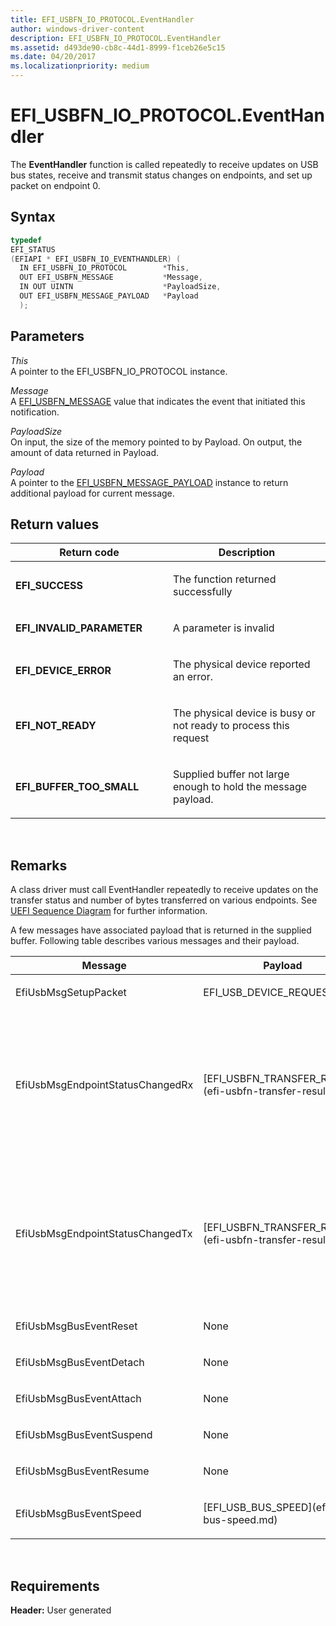 ```yaml
---
title: EFI_USBFN_IO_PROTOCOL.EventHandler
author: windows-driver-content
description: EFI_USBFN_IO_PROTOCOL.EventHandler
ms.assetid: d493de90-cb8c-44d1-8999-f1ceb26e5c15
ms.date: 04/20/2017
ms.localizationpriority: medium
---
```


# EFI\_USBFN\_IO\_PROTOCOL.EventHandler


The **EventHandler** function is called repeatedly to receive updates on USB bus states, receive and transmit status changes on endpoints, and set up packet on endpoint 0.

## Syntax


```cpp
typedef
EFI_STATUS
(EFIAPI * EFI_USBFN_IO_EVENTHANDLER) (
  IN EFI_USBFN_IO_PROTOCOL        *This,
  OUT EFI_USBFN_MESSAGE           *Message,
  IN OUT UINTN                    *PayloadSize,
  OUT EFI_USBFN_MESSAGE_PAYLOAD   *Payload
  );
```

## Parameters


<a href="" id="this"></a>*This*  
A pointer to the EFI\_USBFN\_IO\_PROTOCOL instance.

<a href="" id="message"></a>*Message*  
A [EFI\_USBFN\_MESSAGE](efi-usbfn-message.md) value that indicates the event that initiated this notification.

<a href="" id="payloadsize"></a>*PayloadSize*  
On input, the size of the memory pointed to by Payload. On output, the amount of data returned in Payload.

<a href="" id="payload"></a>*Payload*  
A pointer to the [EFI\_USBFN\_MESSAGE\_PAYLOAD](efi-usbfn-message-payload.md) instance to return additional payload for current message.

## Return values


<table>
<colgroup>
<col width="50%" />
<col width="50%" />
</colgroup>
<thead>
<tr class="header">
<th>Return code</th>
<th>Description</th>
</tr>
</thead>
<tbody>
<tr class="odd">
<td><p><strong>EFI_SUCCESS</strong></p></td>
<td><p>The function returned successfully</p></td>
</tr>
<tr class="even">
<td><p><strong>EFI_INVALID_PARAMETER</strong></p></td>
<td><p>A parameter is invalid</p></td>
</tr>
<tr class="odd">
<td><p><strong>EFI_DEVICE_ERROR</strong></p></td>
<td><p>The physical device reported an error.</p></td>
</tr>
<tr class="even">
<td><p><strong>EFI_NOT_READY</strong></p></td>
<td><p>The physical device is busy or not ready to process this request</p></td>
</tr>
<tr class="odd">
<td><p><strong>EFI_BUFFER_TOO_SMALL</strong></p></td>
<td><p>Supplied buffer not large enough to hold the message payload.</p></td>
</tr>
</tbody>
</table>

 

## Remarks


A class driver must call EventHandler repeatedly to receive updates on the transfer status and number of bytes transferred on various endpoints. See [UEFI Sequence Diagram](uefi-sequence-diagram.md) for further information.

A few messages have associated payload that is returned in the supplied buffer. Following table describes various messages and their payload.

<table>
<colgroup>
<col width="33%" />
<col width="33%" />
<col width="33%" />
</colgroup>
<thead>
<tr class="header">
<th>Message</th>
<th>Payload</th>
<th>Description</th>
</tr>
</thead>
<tbody>
<tr class="odd">
<td><p>EfiUsbMsgSetupPacket</p></td>
<td><p>EFI_USB_DEVICE_REQUEST</p></td>
<td><p>SETUP packet was received</p></td>
</tr>
<tr class="even">
<td><p>EfiUsbMsgEndpointStatusChangedRx</p></td>
<td><p>[EFI_USBFN_TRANSFER_RESULT](efi-usbfn-transfer-result.md)</p></td>
<td><p>Some of the requested data has been transmitted to the host. It is the responsibility of the class driver to determine if any remaining data needs to be resent. The Buffer supplied to [EFI_USBFN_IO_PROTOCOL.Transfer](efi-usbfn-io-protocoltransfer.md)r must be same as the Buffer field of the payload.</p></td>
</tr>
<tr class="odd">
<td><p>EfiUsbMsgEndpointStatusChangedTx</p></td>
<td><p>[EFI_USBFN_TRANSFER_RESULT](efi-usbfn-transfer-result.md)</p></td>
<td><p>Some of the requested data has been received from the host. It is the responsibility of the class driver to determine if it needs to wait for any remaining data. The Buffer supplied to [EFI_USBFN_IO_PROTOCOL.Transfer](efi-usbfn-io-protocoltransfer.md) must be same as the Buffer field of the payload.</p></td>
</tr>
<tr class="even">
<td><p>EfiUsbMsgBusEventReset</p></td>
<td><p>None</p></td>
<td><p>RESET bus event was signaled.</p></td>
</tr>
<tr class="odd">
<td><p>EfiUsbMsgBusEventDetach</p></td>
<td><p>None</p></td>
<td><p>DETACH bus event was signaled.</p></td>
</tr>
<tr class="even">
<td><p>EfiUsbMsgBusEventAttach</p></td>
<td><p>None</p></td>
<td><p>ATTACH bus event signaled.</p></td>
</tr>
<tr class="odd">
<td><p>EfiUsbMsgBusEventSuspend</p></td>
<td><p>None</p></td>
<td><p>SUSPEND bus event was signaled.</p></td>
</tr>
<tr class="even">
<td><p>EfiUsbMsgBusEventResume</p></td>
<td><p>None</p></td>
<td><p>RESUME bus event signaled.</p></td>
</tr>
<tr class="odd">
<td><p>EfiUsbMsgBusEventSpeed</p></td>
<td><p>[EFI_USB_BUS_SPEED](efi-usb-bus-speed.md)</p></td>
<td><p>Bus speed update signaled.</p></td>
</tr>
</tbody>
</table>

 

## Requirements


**Header:** User generated

 

 




